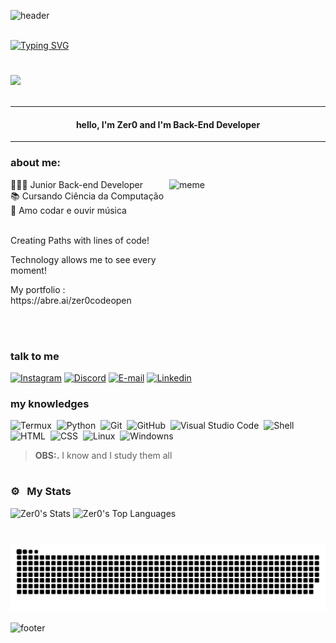 ![header](https://capsule-render.vercel.app/api?type=wave&color=gradient&height=150&section=header)
<br><br>

[![Typing SVG](https://readme-typing-svg.demolab.com?font=Fira+Code&duration=3000&pause=100&color=10762E&center=true&vCenter=true&random=false&width=435&lines=Hello%2C+I'm+Zer0;AND;+I'm+Back-End+Developer)](https://git.io/typing-svg)

#


<img src="https://img.shields.io/static/v1?label=Blog&message=Zer0G0ld&color=7159c1&style=for-the-badge&logo=ghost" href="https://www.linkedin.com/in/matheus-torres-b7314b234/"/>
<br><br>

-----
<h4 align="center"> 
	hello, I'm Zer0 and I'm Back-End Developer
</h4>

-------


<h3 align="left">about me: </h3>

<div align="left"  >
	<img height="200" src="https://media.giphy.com/media/JIX9t2j0ZTN9S/giphy.gif"  width="250"  align="right"  alt="meme"/>
	👩🏻‍💻 Junior Back-end Developer <br> 
	📚 Cursando Ciência da Computação  <br> 
	🎲 Amo codar e ouvir música  <br> 
	<br/>
	<p align=center">Creating Paths with lines of code!</p>
	<p align=center">Technology allows me to see every moment!</p>
	<p aling="center">My portfolio : https://abre.ai/zer0codeopen </p>

</div>
<br><br>

<h3 align="left">talk to me</h3>

[![Instagram](https://img.shields.io/badge/-Instagram-000?style=for-the-badge&logo=instagram&logoColor=9407F7&color:FFF)](https://www.instagram.com/code_open/?igsh=OHVpb3h6Y3B6dWQ0)
[![Discord](https://img.shields.io/badge/-Discord-000?style=for-the-badge&logo=discord&logoColor=9407F7&color:FFF)](https://discord.com/channels/@me)
[![E-mail](https://img.shields.io/badge/-Email-000?style=for-the-badge&logo=gmail&logoColor=9407F7&color:FFF)](mailto:matheus321trabalho/gmail.com)
[![Linkedin](https://img.shields.io/badge/-Linkedin-000?style=for-the-badge&logo=linkedin&logoColor=9407F7&color:FFF)](https://www.linkedin.com/mwlite/in/matheus-torres-b7314b234)

<h3 align="left">my knowledges</h3>

![Termux](https://img.shields.io/badge/-Termux-05122A?style=flat&logo=termux)&nbsp;
![Python](https://img.shields.io/badge/-Python-05122A?style=flat&logo=python)&nbsp;
![Git](https://img.shields.io/badge/-Git-05122A?style=flat&logo=git)&nbsp;
![GitHub](https://img.shields.io/badge/-GitHub-05122A?style=flat&logo=github)&nbsp;
![Visual Studio Code](https://img.shields.io/badge/-Visual%20Studio%20Code-05122A?style=flat&logo=visual-studio-code&logoColor=007ACC)&nbsp;
![Shell](https://img.shields.io/badge/-Shell-05122A?style=flat&logo=Shell)&nbsp;
![HTML](https://img.shields.io/badge/-HTML-05122A?style=flat&logo=HTML5)&nbsp;
![CSS](https://img.shields.io/badge/-CSS-05122A?style=flat&logo=CSS3&logoColor=1572B6)&nbsp;
![Linux](https://img.shields.io/badge/-Linux-05122A?style=flat&logo=linux)&nbsp;
![Windowns](https://img.shields.io/badge/-Windows-05122A?style=flat&logo=windows)&nbsp;
> **OBS:.** I know and I study them all

#

<h3 align="left">⚙️ &nbsp; My Stats</h3>
	
![Zer0's Stats](https://github-readme-stats.vercel.app/api?username=Zer0G0ld&theme=dark&show_icons=true&hide_border=true&count_private=true&hide_title=true)
![Zer0's Top Languages](https://github-readme-stats.vercel.app/api/top-langs/?username=Zer0G0ld&theme=dark&show_icons=true&hide_border=true&layout=compact)

#

![Snake animation of GitHub contribution stats](https://raw.githubusercontent.com/ThaTiemsz/ThaTiemsz/output/snake.svg)


![footer](https://capsule-render.vercel.app/api?type=wave&color=gradient&height=150&section=footer)
